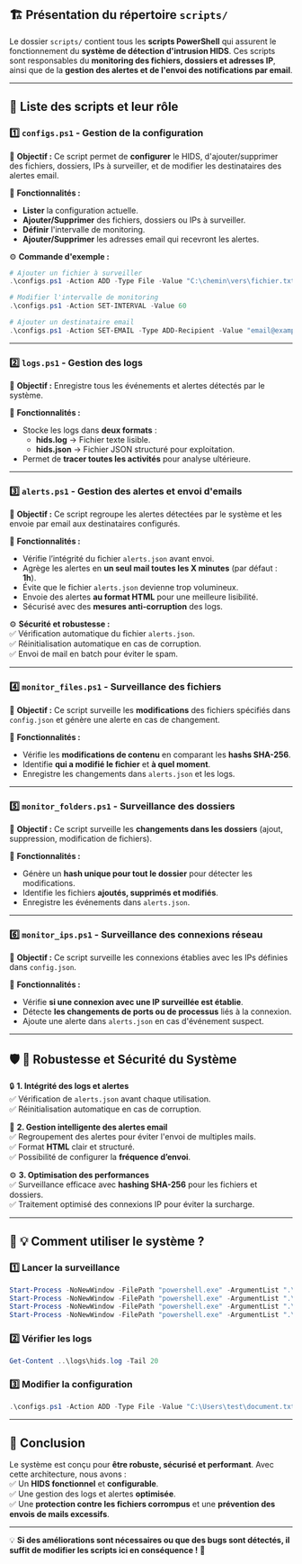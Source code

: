 ## 🏗 **Présentation du répertoire `scripts/`**  
Le dossier `scripts/` contient tous les **scripts PowerShell** qui assurent le fonctionnement du **système de détection d'intrusion HIDS**. Ces scripts sont responsables du **monitoring des fichiers, dossiers et adresses IP**, ainsi que de la **gestion des alertes et de l'envoi des notifications par email**.

---

## 📜 **Liste des scripts et leur rôle**  

### 1️⃣ **`configs.ps1` - Gestion de la configuration**  
📌 **Objectif :** Ce script permet de **configurer** le HIDS, d'ajouter/supprimer des fichiers, dossiers, IPs à surveiller, et de modifier les destinataires des alertes email.

🔹 **Fonctionnalités :**  
- **Lister** la configuration actuelle.  
- **Ajouter/Supprimer** des fichiers, dossiers ou IPs à surveiller.  
- **Définir** l'intervalle de monitoring.  
- **Ajouter/Supprimer** les adresses email qui recevront les alertes.  

⚙ **Commande d'exemple :**  
```powershell
# Ajouter un fichier à surveiller
.\configs.ps1 -Action ADD -Type File -Value "C:\chemin\vers\fichier.txt"

# Modifier l'intervalle de monitoring
.\configs.ps1 -Action SET-INTERVAL -Value 60

# Ajouter un destinataire email
.\configs.ps1 -Action SET-EMAIL -Type ADD-Recipient -Value "email@example.com"
```

---

### 2️⃣ **`logs.ps1` - Gestion des logs**  
📌 **Objectif :** Enregistre tous les événements et alertes détectés par le système.  

🔹 **Fonctionnalités :**  
- Stocke les logs dans **deux formats** :  
  - **hids.log** → Fichier texte lisible.  
  - **hids.json** → Fichier JSON structuré pour exploitation.  
- Permet de **tracer toutes les activités** pour analyse ultérieure.  

---

### 3️⃣ **`alerts.ps1` - Gestion des alertes et envoi d'emails**  
📌 **Objectif :** Ce script regroupe les alertes détectées par le système et les envoie par email aux destinataires configurés.

🔹 **Fonctionnalités :**  
- Vérifie l’intégrité du fichier `alerts.json` avant envoi.  
- Agrège les alertes en **un seul mail toutes les X minutes** (par défaut : **1h**).  
- Évite que le fichier `alerts.json` devienne trop volumineux.  
- Envoie des alertes **au format HTML** pour une meilleure lisibilité.  
- Sécurisé avec des **mesures anti-corruption** des logs.  

⚙ **Sécurité et robustesse :**  
✅ Vérification automatique du fichier `alerts.json`.  
✅ Réinitialisation automatique en cas de corruption.  
✅ Envoi de mail en batch pour éviter le spam.  

---

### 4️⃣ **`monitor_files.ps1` - Surveillance des fichiers**  
📌 **Objectif :** Ce script surveille les **modifications** des fichiers spécifiés dans `config.json` et génère une alerte en cas de changement.  

🔹 **Fonctionnalités :**  
- Vérifie les **modifications de contenu** en comparant les **hashs SHA-256**.  
- Identifie **qui a modifié le fichier** et **à quel moment**.  
- Enregistre les changements dans `alerts.json` et les logs.  

---

### 5️⃣ **`monitor_folders.ps1` - Surveillance des dossiers**  
📌 **Objectif :** Ce script surveille les **changements dans les dossiers** (ajout, suppression, modification de fichiers).  

🔹 **Fonctionnalités :**  
- Génère un **hash unique pour tout le dossier** pour détecter les modifications.  
- Identifie les fichiers **ajoutés, supprimés et modifiés**.  
- Enregistre les événements dans `alerts.json`.  

---

### 6️⃣ **`monitor_ips.ps1` - Surveillance des connexions réseau**  
📌 **Objectif :** Ce script surveille les connexions établies avec les IPs définies dans `config.json`.  

🔹 **Fonctionnalités :**  
- Vérifie **si une connexion avec une IP surveillée est établie**.  
- Détecte **les changements de ports ou de processus** liés à la connexion.  
- Ajoute une alerte dans `alerts.json` en cas d'événement suspect.  

---

## 🛡 **💪 Robustesse et Sécurité du Système**  

🔒 **1. Intégrité des logs et alertes**  
✅ Vérification de `alerts.json` avant chaque utilisation.  
✅ Réinitialisation automatique en cas de corruption.  

📩 **2. Gestion intelligente des alertes email**  
✅ Regroupement des alertes pour éviter l'envoi de multiples mails.  
✅ Format **HTML** clair et structuré.  
✅ Possibilité de configurer la **fréquence d’envoi**.  

⚙ **3. Optimisation des performances**  
✅ Surveillance efficace avec **hashing SHA-256** pour les fichiers et dossiers.  
✅ Traitement optimisé des connexions IP pour éviter la surcharge.  

---

## 📝 **💡 Comment utiliser le système ?**  

### **1️⃣ Lancer la surveillance**  
```powershell
Start-Process -NoNewWindow -FilePath "powershell.exe" -ArgumentList ".\monitor_files.ps1"
Start-Process -NoNewWindow -FilePath "powershell.exe" -ArgumentList ".\monitor_folders.ps1"
Start-Process -NoNewWindow -FilePath "powershell.exe" -ArgumentList ".\monitor_ips.ps1"
Start-Process -NoNewWindow -FilePath "powershell.exe" -ArgumentList ".\alerts.ps1"
```

### **2️⃣ Vérifier les logs**  
```powershell
Get-Content ..\logs\hids.log -Tail 20
```

### **3️⃣ Modifier la configuration**  
```powershell
.\configs.ps1 -Action ADD -Type File -Value "C:\Users\test\document.txt"
```

---

## 📌 **Conclusion**
Le système est conçu pour **être robuste, sécurisé et performant**. Avec cette architecture, nous avons :  
✅ Un **HIDS fonctionnel** et **configurable**.  
✅ Une gestion des logs et alertes **optimisée**.  
✅ Une **protection contre les fichiers corrompus** et une **prévention des envois de mails excessifs**.  

---

💡 **Si des améliorations sont nécessaires ou que des bugs sont détectés, il suffit de modifier les scripts ici en conséquence !** 🚀
